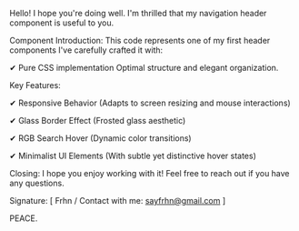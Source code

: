 Hello! I hope you're doing well. I'm thrilled that my navigation header component is useful to you.

Component Introduction:
This code represents one of my first header components I've carefully crafted it with:

✔ Pure CSS implementation
Optimal structure and elegant organization.

Key Features:

✔ Responsive Behavior (Adapts to screen resizing and mouse interactions)

✔ Glass Border Effect (Frosted glass aesthetic)

✔ RGB Search Hover (Dynamic color transitions)

✔ Minimalist UI Elements (With subtle yet distinctive hover states)

Closing:
I hope you enjoy working with it! Feel free to reach out if you have any questions.

Signature:
[ Frhn / Contact with me: sayfrhn@gmail.com ]

PEACE.
